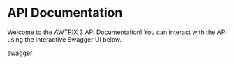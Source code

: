 # API Documentation

Welcome to the AWTRIX 3 API Documentation! 
You can interact with the API using the interactive Swagger UI below.

[swagger](swagger/awtrix3.swagger.yml)
